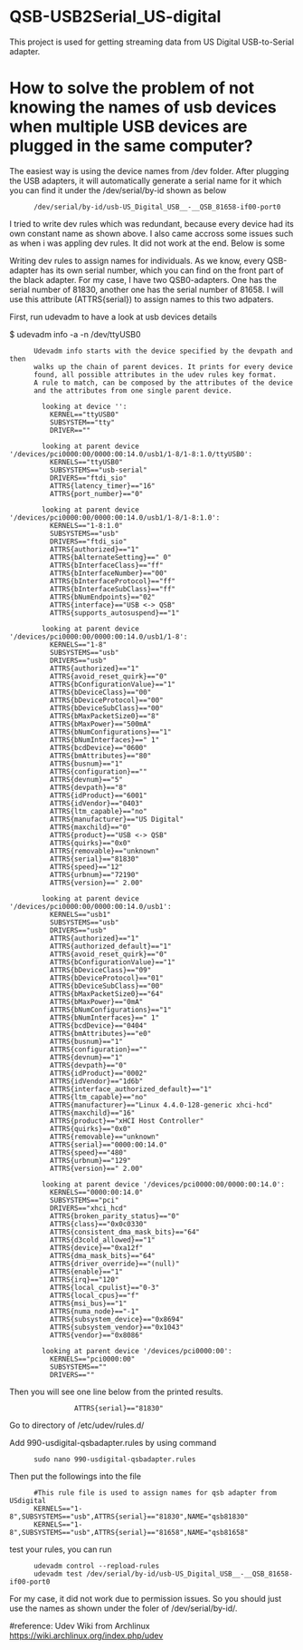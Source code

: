 # QSB-USB2Serial_US-digital
This project is used for getting streaming data from US Digital USB-to-Serial adapter.

# How to solve the problem of not knowing the names of usb devices when multiple USB devices are plugged in the same computer?

The easiest way is using the device names from /dev folder. After plugging the USB adapters, it will automatically generate a serial name for it which you can find it under the /dev/serial/by-id shown as below

          /dev/serial/by-id/usb-US_Digital_USB__-__QSB_81658-if00-port0

I tried to write dev rules which was redundant, because every device had its own constant name as shown above. I also came accross some issues such as when i was appling dev rules. It did not work at the end. Below is some

Writing dev rules to assign names for individuals. As we know, every QSB-adapter has its own serial number, which you can find on the front part of the black adapter. For my case, I have two QSB0-adapters. One has the serial number of 81830, another one has the serial number of 81658. I will use this attribute (ATTRS{serial}) to assign names to this two adpaters.

First, run udevadm to have a look at usb devices details

$ udevadm info -a -n /dev/ttyUSB0

          Udevadm info starts with the device specified by the devpath and then
          walks up the chain of parent devices. It prints for every device
          found, all possible attributes in the udev rules key format.
          A rule to match, can be composed by the attributes of the device
          and the attributes from one single parent device.

            looking at device '':
              KERNEL=="ttyUSB0"
              SUBSYSTEM=="tty"
              DRIVER==""

            looking at parent device '/devices/pci0000:00/0000:00:14.0/usb1/1-8/1-8:1.0/ttyUSB0':
              KERNELS=="ttyUSB0"
              SUBSYSTEMS=="usb-serial"
              DRIVERS=="ftdi_sio"
              ATTRS{latency_timer}=="16"
              ATTRS{port_number}=="0"

            looking at parent device '/devices/pci0000:00/0000:00:14.0/usb1/1-8/1-8:1.0':
              KERNELS=="1-8:1.0"
              SUBSYSTEMS=="usb"
              DRIVERS=="ftdi_sio"
              ATTRS{authorized}=="1"
              ATTRS{bAlternateSetting}==" 0"
              ATTRS{bInterfaceClass}=="ff"
              ATTRS{bInterfaceNumber}=="00"
              ATTRS{bInterfaceProtocol}=="ff"
              ATTRS{bInterfaceSubClass}=="ff"
              ATTRS{bNumEndpoints}=="02"
              ATTRS{interface}=="USB <-> QSB"
              ATTRS{supports_autosuspend}=="1"

            looking at parent device '/devices/pci0000:00/0000:00:14.0/usb1/1-8':
              KERNELS=="1-8"
              SUBSYSTEMS=="usb"
              DRIVERS=="usb"
              ATTRS{authorized}=="1"
              ATTRS{avoid_reset_quirk}=="0"
              ATTRS{bConfigurationValue}=="1"
              ATTRS{bDeviceClass}=="00"
              ATTRS{bDeviceProtocol}=="00"
              ATTRS{bDeviceSubClass}=="00"
              ATTRS{bMaxPacketSize0}=="8"
              ATTRS{bMaxPower}=="500mA"
              ATTRS{bNumConfigurations}=="1"
              ATTRS{bNumInterfaces}==" 1"
              ATTRS{bcdDevice}=="0600"
              ATTRS{bmAttributes}=="80"
              ATTRS{busnum}=="1"
              ATTRS{configuration}==""
              ATTRS{devnum}=="5"
              ATTRS{devpath}=="8"
              ATTRS{idProduct}=="6001"
              ATTRS{idVendor}=="0403"
              ATTRS{ltm_capable}=="no"
              ATTRS{manufacturer}=="US Digital"
              ATTRS{maxchild}=="0"
              ATTRS{product}=="USB <-> QSB"
              ATTRS{quirks}=="0x0"
              ATTRS{removable}=="unknown"
              ATTRS{serial}=="81830"
              ATTRS{speed}=="12"
              ATTRS{urbnum}=="72190"
              ATTRS{version}==" 2.00"

            looking at parent device '/devices/pci0000:00/0000:00:14.0/usb1':
              KERNELS=="usb1"
              SUBSYSTEMS=="usb"
              DRIVERS=="usb"
              ATTRS{authorized}=="1"
              ATTRS{authorized_default}=="1"
              ATTRS{avoid_reset_quirk}=="0"
              ATTRS{bConfigurationValue}=="1"
              ATTRS{bDeviceClass}=="09"
              ATTRS{bDeviceProtocol}=="01"
              ATTRS{bDeviceSubClass}=="00"
              ATTRS{bMaxPacketSize0}=="64"
              ATTRS{bMaxPower}=="0mA"
              ATTRS{bNumConfigurations}=="1"
              ATTRS{bNumInterfaces}==" 1"
              ATTRS{bcdDevice}=="0404"
              ATTRS{bmAttributes}=="e0"
              ATTRS{busnum}=="1"
              ATTRS{configuration}==""
              ATTRS{devnum}=="1"
              ATTRS{devpath}=="0"
              ATTRS{idProduct}=="0002"
              ATTRS{idVendor}=="1d6b"
              ATTRS{interface_authorized_default}=="1"
              ATTRS{ltm_capable}=="no"
              ATTRS{manufacturer}=="Linux 4.4.0-128-generic xhci-hcd"
              ATTRS{maxchild}=="16"
              ATTRS{product}=="xHCI Host Controller"
              ATTRS{quirks}=="0x0"
              ATTRS{removable}=="unknown"
              ATTRS{serial}=="0000:00:14.0"
              ATTRS{speed}=="480"
              ATTRS{urbnum}=="129"
              ATTRS{version}==" 2.00"

            looking at parent device '/devices/pci0000:00/0000:00:14.0':
              KERNELS=="0000:00:14.0"
              SUBSYSTEMS=="pci"
              DRIVERS=="xhci_hcd"
              ATTRS{broken_parity_status}=="0"
              ATTRS{class}=="0x0c0330"
              ATTRS{consistent_dma_mask_bits}=="64"
              ATTRS{d3cold_allowed}=="1"
              ATTRS{device}=="0xa12f"
              ATTRS{dma_mask_bits}=="64"
              ATTRS{driver_override}=="(null)"
              ATTRS{enable}=="1"
              ATTRS{irq}=="120"
              ATTRS{local_cpulist}=="0-3"
              ATTRS{local_cpus}=="f"
              ATTRS{msi_bus}=="1"
              ATTRS{numa_node}=="-1"
              ATTRS{subsystem_device}=="0x8694"
              ATTRS{subsystem_vendor}=="0x1043"
              ATTRS{vendor}=="0x8086"

            looking at parent device '/devices/pci0000:00':
              KERNELS=="pci0000:00"
              SUBSYSTEMS==""
              DRIVERS==""
Then you will see one line below from the printed results.

                    ATTRS{serial}=="81830"
Go to directory of /etc/udev/rules.d/

Add 990-usdigital-qsbadapter.rules by using command 

          sudo nano 990-usdigital-qsbadapter.rules
Then put the followings into the file

          #This rule file is used to assign names for qsb adapter from USdigital 
          KERNELS=="1-8",SUBSYSTEMS=="usb",ATTRS{serial}=="81830",NAME="qsb81830"
          KERNELS=="1-8",SUBSYSTEMS=="usb",ATTRS{serial}=="81658",NAME="qsb81658"
test your rules, you can run 

          udevadm control --repload-rules
          udevadm test /dev/serial/by-id/usb-US_Digital_USB__-__QSB_81658-if00-port0
For my case, it did not work due to permission issues. So you should just use the names as shown under the foler of /dev/serial/by-id/. 


#reference:
Udev Wiki from Archlinux https://wiki.archlinux.org/index.php/udev
